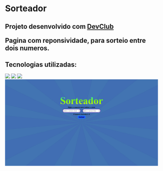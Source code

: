 <h1>Sorteador</h1>
<h2>Projeto desenvolvido com <a href="https://rodolfomori.com.br/devclub/">DevClub</a>
<p>Pagina com reponsividade, para sorteio entre dois numeros.</p>
<h2>Tecnologias utilizadas:</h2>
<img src="https://img.shields.io/badge/HTML5-E34F26?style=for-the-badge&logo=html5&logoColor=white"/>
<img src="https://img.shields.io/badge/CSS-239120?&style=for-the-badge&logo=css3&logoColor=white"/>
<img src="https://img.shields.io/badge/JavaScript-F7DF1E?style=for-the-badge&logo=javascript&logoColor=black"/>

<img src="https://github.com/DanielTiozo/sorteador/blob/main/assets/sorteador-print.png"/>
